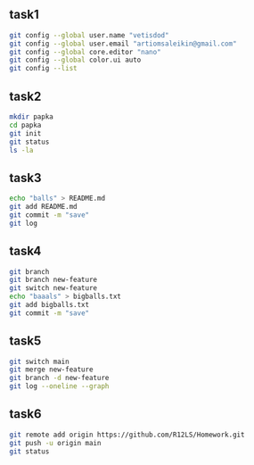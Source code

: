 ## task1

```bash
git config --global user.name "vetisdod"
git config --global user.email "artiomsaleikin@gmail.com"
git config --global core.editor "nano"
git config --global color.ui auto
git config --list
```

## task2

```bash
mkdir papka 
cd papka
git init
git status
ls -la
```

## task3

```bash
echo "balls" > README.md
git add README.md
git commit -m "save"
git log
```

## task4

```bash
git branch
git branch new-feature
git switch new-feature
echo "baaals" > bigballs.txt
git add bigballs.txt
git commit -m "save"
```

## task5

```bash
git switch main
git merge new-feature
git branch -d new-feature
git log --oneline --graph 
```

## task6

```bash
git remote add origin https://github.com/R12LS/Homework.git
git push -u origin main
git status
```